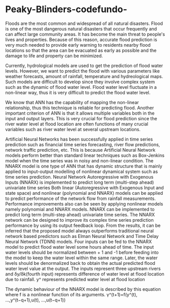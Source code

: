 # Peaky-Blinders-codefundo-

Floods are the most common and widespread of all natural disasters. Flood is one of the most dangerous natural disasters that occur frequently and can affect large community areas. It has become the main threat to people's lives and properties. Because of this reason, accurate flood prediction is very much needed to provide early warning to residents nearby flood locations so that the area can be evacuated as early as possible and the damage to life and property can be minimized.

Currently, hydrological models are used to get the prediction of flood water levels. However, we want to predict the flood with various parameters like weather forecasts, amount of rainfall, temperature and hydreological maps. Such models are difficult to develop since they involve complex system such as the dynamic of flood water level. Flood water level fluctuate in a non-linear way, thus it is very difficult to predict the flood water level.

We know that ANN has the capability of mapping the non-linear relationship, thus this technique is reliable for predicting flood. Another important criterion of ANN is that it allows multiple variables both in the input and output layers. This is very crucial for flood prediction since the river water level at flood location are often functions of many crucial variables such as river water level at several upstream locations. 

Artificial Neural Networks has been successfully applied in time series prediction such as financial time series forecasting, river flow predictions, network traffic prediction, etc. This is because Artificial Neural Network models perform better than standard linear techniques such as Box-Jenkins model when the time series was in noisy and non-linear condition. The NNARX model is one type of ANN that has dynamic structure that is mainly applied to input-output modelling of nonlinear dynamical system such as time series prediction. Neural Network Autoregressive with Exogenous Inputs (NNARX) is implemented to predict long term (multi-step ahead) univariate time series
Both linear (Autoregressive with Exogenous Input and state space) and nonlinear (polynomial and NNARX) models can be applied to predict performance of the network flow from rainfall measurements. Performance improvements also can be seen by applying nonlinear models namely polynomial and NNARX models. NNARX can be implemented to predict long term (multi-step ahead) univariate time series. The NNARX network can be designed to improve its complex time series prediction performance by using its output feedback loop. From the results, it can be inferred that the proposed model always outperforms traditional neural network based predictors such as Elman Neural Network and Time Delay Neural Network (TDNN) models.
Four inputs can be fed to the NNARX model to predict flood water level some hours ahead of time. The input water levels should be normalized between + 1 and -1 before feeding into the model to keep the water level within the same range. Later, the water levels should be denormalized back to obtain the actual predicted flood water level value at the output. The inputs represent three upstream rivers and δy/δk(fourth input) represents difference of water level at flood location due to rainfall. y^ represents predicted water level at flood location

The dynamic behaviour of the NNARX model is described by this equation where f is a nonlinear function of its arguments. 
                            γ^(t+1)=f(y^(t), …,y^(t−q+1),u(t), …,u(t−q+1))






